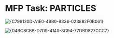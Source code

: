 # MFP Task: PARTICLES
![{C799120D-A1E0-49B0-B336-023882F0B061}](https://github.com/user-attachments/assets/b4990f3e-f3ab-4f9f-a2e9-241bdc39c5ba)

![{D4BC8CBB-D7D9-4140-8C94-77DBD827CCC7}](https://github.com/user-attachments/assets/e7a89d8e-1c0e-40e0-ba1e-f611d891498b)

